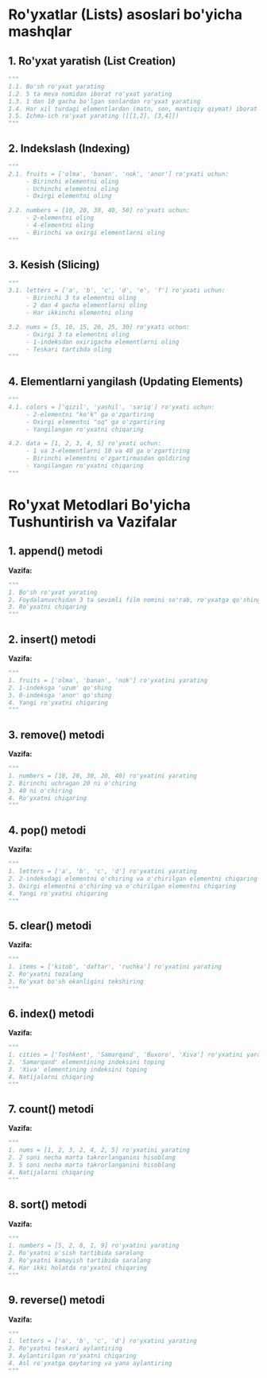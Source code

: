 # **Ro'yxatlar (Lists) asoslari bo'yicha mashqlar**

## **1. Ro'yxat yaratish (List Creation)**
```python
"""
1.1. Bo'sh ro'yxat yarating
1.2. 5 ta meva nomidan iborat ro'yxat yarating
1.3. 1 dan 10 gacha bo'lgan sonlardan ro'yxat yarating
1.4. Har xil turdagi elementlardan (matn, son, mantiqiy qiymat) iborat ro'yxat yarating
1.5. Ichma-ich ro'yxat yarating ([[1,2], [3,4]])
"""
```

## **2. Indekslash (Indexing)**
```python
"""
2.1. fruits = ['olma', 'banan', 'nok', 'anor'] ro'yxati uchun:
     - Birinchi elementni oling
     - Uchinchi elementni oling
     - Oxirgi elementni oling

2.2. numbers = [10, 20, 30, 40, 50] ro'yxati uchun:
     - 2-elementni oling
     - 4-elementni oling
     - Birinchi va oxirgi elementlarni oling
"""
```

## **3. Kesish (Slicing)**
```python
"""
3.1. letters = ['a', 'b', 'c', 'd', 'e', 'f'] ro'yxati uchun:
     - Birinchi 3 ta elementni oling
     - 2 dan 4 gacha elementlarni oling
     - Har ikkinchi elementni oling

3.2. nums = [5, 10, 15, 20, 25, 30] ro'yxati uchun:
     - Oxirgi 3 ta elementni oling
     - 1-indeksdan oxirigacha elementlarni oling
     - Teskari tartibda oling
"""
```

## **4. Elementlarni yangilash (Updating Elements)**
```python
"""
4.1. colors = ['qizil', 'yashil', 'sariq'] ro'yxati uchun:
     - 2-elementni "ko'k" ga o'zgartiring
     - Oxirgi elementni "oq" ga o'zgartiring
     - Yangilangan ro'yxatni chiqaring

4.2. data = [1, 2, 3, 4, 5] ro'yxati uchun:
     - 1 va 3-elementlarni 10 va 40 ga o'zgartiring
     - Birinchi elementni o'zgartirmasdan qoldiring
     - Yangilangan ro'yxatni chiqaring
"""
```

# **Ro'yxat Metodlari Bo'yicha Tushuntirish va Vazifalar**

## **1. append() metodi**
**Vazifa:**
```python
"""
1. Bo'sh ro'yxat yarating
2. Foydalanuvchidan 3 ta sevimli film nomini so'rab, ro'yxatga qo'shing
3. Ro'yxatni chiqaring
"""
```

## **2. insert() metodi**
**Vazifa:**
```python
"""
1. fruits = ['olma', 'banan', 'nok'] ro'yxatini yarating
2. 1-indeksga 'uzum' qo'shing
3. 0-indeksga 'anor' qo'shing
4. Yangi ro'yxatni chiqaring
"""
```

## **3. remove() metodi**
**Vazifa:**
```python
"""
1. numbers = [10, 20, 30, 20, 40] ro'yxatini yarating
2. Birinchi uchragan 20 ni o'chiring
3. 40 ni o'chiring
4. Ro'yxatni chiqaring
"""
```

## **4. pop() metodi**
**Vazifa:**
```python
"""
1. letters = ['a', 'b', 'c', 'd'] ro'yxatini yarating
2. 2-indeksdagi elementni o'chiring va o'chirilgan elementni chiqaring
3. Oxirgi elementni o'chiring va o'chirilgan elementni chiqaring
4. Yangi ro'yxatni chiqaring
"""
```

## **5. clear() metodi**
**Vazifa:**
```python
"""
1. items = ['kitob', 'daftar', 'ruchka'] ro'yxatini yarating
2. Ro'yxatni tozalang
3. Ro'yxat bo'sh ekanligini tekshiring
"""
```

## **6. index() metodi**
**Vazifa:**
```python
"""
1. cities = ['Toshkent', 'Samarqand', 'Buxoro', 'Xiva'] ro'yxatini yarating
2. 'Samarqand' elementining indeksini toping
3. 'Xiva' elementining indeksini toping
4. Natijalarni chiqaring
"""
```

## **7. count() metodi**
**Vazifa:**
```python
"""
1. nums = [1, 2, 3, 2, 4, 2, 5] ro'yxatini yarating
2. 2 soni necha marta takrorlanganini hisoblang
3. 5 soni necha marta takrorlanganini hisoblang
4. Natijalarni chiqaring
"""
```

## **8. sort() metodi**
**Vazifa:**
```python
"""
1. numbers = [5, 2, 8, 1, 9] ro'yxatini yarating
2. Ro'yxatni o'sish tartibida saralang
3. Ro'yxatni kamayish tartibida saralang
4. Har ikki holatda ro'yxatni chiqaring
"""
```

## **9. reverse() metodi**
**Vazifa:**
```python
"""
1. letters = ['a', 'b', 'c', 'd'] ro'yxatini yarating
2. Ro'yxatni teskari aylantiring
3. Aylantirilgan ro'yxatni chiqaring
4. Asl ro'yxatga qaytaring va yana aylantiring
"""
```
